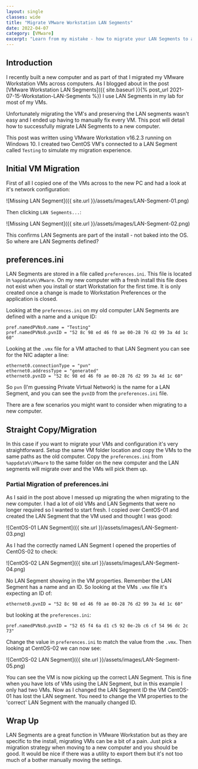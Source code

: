 ```yaml
---
layout: single
classes: wide
title: "Migrate VMware Workstation LAN Segments"
date: 2022-04-07
category: [VMware]
excerpt: "Learn from my mistake - how to migrate your LAN Segments to a new PC"
---
```

## Introduction

I recently built a new computer and as part of that I migrated my VMware Workstation VMs across computers. As I blogged about in the post [VMware Workstation LAN Segments]({{ site.baseurl }}{% post_url 2021-07-15-Workstation-LAN-Segments %}) I use LAN Segments in my lab for most of my VMs.

Unfortunately migrating the VM's and preserving the LAN segments wasn't easy and I ended up having to manually fix every VM. This post will detail how to successfully migrate LAN Segments to a new computer.

This post was written using VMware Workstation v16.2.3 running on Windows 10. I created two CentOS VM's connected to a LAN Segment called `Testing` to simulate my migration experience.

## Initial VM Migration

First of all I copied one of the VMs across to the new PC and had a look at it's network configuration:

![Missing LAN Segment]({{ site.url }}/assets/images/LAN-Segment-01.png)

Then clicking `LAN Segments...`:

![Missing LAN Segment]({{ site.url }}/assets/images/LAN-Segment-02.png)

This confirms LAN Segments are part of the install - not baked into the OS. So where are LAN Segments defined?

## preferences.ini

LAN Segments are stored in a file called `preferences.ini`. This file is located in `%appdata%\VMware`. On my new computer with a fresh install this file does not exist when you install or start Workstation for the first time. It is only created once a change is made to Workstation Preferences or the application is closed.

Looking at the `preferences.ini` on my old computer LAN Segments are defined with a name and a unique ID:

``` dosbatch
pref.namedPVNs0.name = "Testing"
pref.namedPVNs0.pvnID = "52 8c 98 ed 46 f0 ae 00-28 76 d2 99 3a 4d 1c 60"
```

Looking at the `.vmx` file for a VM attached to that LAN Segment you can see for the NIC adapter a line:

```dosbatch
ethernet0.connectionType = "pvn"
ethernet0.addressType = "generated"
ethernet0.pvnID = "52 8c 98 ed 46 f0 ae 00-28 76 d2 99 3a 4d 1c 60"
```

So `pvn` (I'm guessing Private Virtual Network) is the name for a LAN Segment, and you can see the `pvnID` from the `preferences.ini` file.

There are a few scenarios you might want to consider when migrating to a new computer.

## Straight Copy/Migration

In this case if you want to migrate your VMs and configuration it's very straightforward. Setup the same VM folder location and copy the VMs to the same paths as the old computer. Copy the `preferences.ini` from `%appdata%\VMware` to the same folder on the new computer and the LAN segments will migrate over and the VMs will pick them up.

### Partial Migration of preferences.ini

As I said in the post above I messed up migrating the when migrating to the new computer. I had a lot of old VMs and LAN Segments that were no longer required so I wanted to start fresh. I copied over CentOS-01 and  created the LAN Segment that the VM used and thought I was good:

![CentOS-01 LAN Segment]({{ site.url }}/assets/images/LAN-Segment-03.png)

As I had the correctly named LAN Segment I opened the properties of CentOS-02 to check:

![CentOS-02 LAN Segment]({{ site.url }}/assets/images/LAN-Segment-04.png)

No LAN Segment showing in the VM properties. Remember the LAN Segment has a name and an ID. So looking at the VMs `.vmx` file it's expecting an ID of:

```dosbatch
ethernet0.pvnID = "52 8c 98 ed 46 f0 ae 00-28 76 d2 99 3a 4d 1c 60"
```

but looking at the `preferences.ini`:

```dosbatch
pref.namedPVNs0.pvnID = "52 65 f4 6a d1 c5 92 0e-2b c6 cf 54 96 dc 2c 73"
```

Change the value in `preferences.ini` to match the value from the `.vmx`. Then looking at CentOS-02 we can now see:

![CentOS-02 LAN Segment]({{ site.url }}/assets/images/LAN-Segment-05.png)

You can see the VM is now picking up the correct LAN Segment. This is fine when you have lots of VMs using the LAN Segment, but in this example I only had two VMs. Now as I changed the LAN Segment ID the VM CentOS-01 has lost the LAN segment. You need to change the VM properties to the 'correct' LAN Segment with the manually changed ID.

## Wrap Up

LAN Segments are a great function in VMware Workstation but as they are specific to the install, migrating VMs can be a bit of a pain. Just pick a migration strategy when moving to a new computer and you should be good. It would be nice if there was a utility to export them but it's not too much of a bother manually moving the settings.